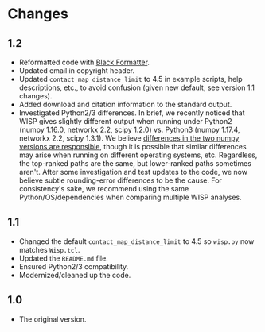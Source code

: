 Changes
=======

1.2
---

* Reformatted code with [Black Formatter](https://github.com/psf/black).
* Updated email in copyright header.
* Updated `contact_map_distance_limit` to 4.5 in example scripts, help
  descriptions, etc., to avoid confusion (given new default, see version 1.1
  changes).
* Added download and citation information to the standard output.
* Investigated Python2/3 differences. In brief, we recently noticed that WISP
  gives slightly different output when running under Python2 (numpy 1.16.0,
  networkx 2.2, scipy 1.2.0) vs. Python3 (numpy 1.17.4, networkx 2.2, scipy
  1.3.1). We believe [differences in the two numpy versions are
  responsible](https://numpy.org/doc/stable/release/1.17.0-notes.html#float16-subnormal-rounding),
  though it is possible that similar differences may arise when running on
  different operating systems, etc. Regardless, the top-ranked paths are the
  same, but lower-ranked paths sometimes aren't. After some investigation and
  test updates to the code, we now believe subtle rounding-error differences
  to be the cause. For consistency's sake, we recommend using the same
  Python/OS/dependencies when comparing multiple WISP analyses.

1.1
---

* Changed the default `contact_map_distance_limit` to 4.5 so `wisp.py` now
  matches `Wisp.tcl`.
* Updated the `README.md` file.
* Ensured Python2/3 compatibility.
* Modernized/cleaned up the code.

1.0
---

* The original version.
